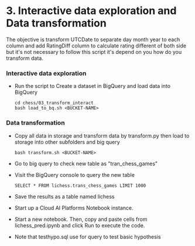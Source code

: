 # 3. Interactive data exploration and Data transformation

The objective is transform UTCDate to separate day month year to each column and add RatingDiff column to calculate rating different of both side but it's not necessary to follow this script it's depend on you how do you transform data.

### Interactive data exploration
* Run the script to Create a dataset in BigQuery and load data into BigQuery

      cd chess/03_transform_interact
      bash load_to_bq.sh <BUCKET-NAME>

### Data transformation
* Copy all data in storage and transform data by transform.py then load to storage into other subfolders and big query

      bash transform.sh <BUCKET-NAME>

* Go to big query to check new table as "tran_chess_games"
* Visit the BigQuery console to query the new table

      SELECT * FROM lichess.trans_chess_games LIMIT 1000

* Save the results as a table named lichess
* Start up a Cloud AI Platforms Notebook instance.
* Start a new notebook. Then, copy and paste cells from lichess_pred.ipynb and click Run to execute the code.
* Note that testhypo.sql use for query to test basic hypothesis
